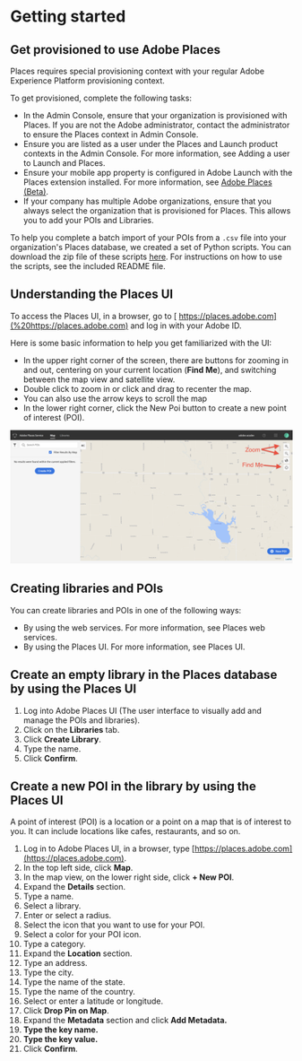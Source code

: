 # Getting started

## Get provisioned to use Adobe Places

Places requires special provisioning context with your regular Adobe Experience Platform provisioning context. 

To get provisioned, complete the following tasks:

* In the Admin Console, ensure that your organization is provisioned with Places.  If you are not the Adobe administrator, contact the administrator to ensure the Places context in Admin Console.
* Ensure you are listed as a user under the Places and Launch product contexts in the Admin Console. For more information, see Adding a user to Launch and Places.
* Ensure your mobile app property is configured in Adobe Launch with the Places extension installed.  For more information, see [Adobe Places \(Beta\)](https://aep-sdks.gitbook.io/docs/using-mobile-extensions/places-extension-1). 
* If your company has multiple Adobe organizations, ensure that you always select the organization that is provisioned for Places. This allows you to add your POIs and Libraries.

To help you complete a batch import of your POIs from a `.csv` file into your organization's Places database, we created a set of Python scripts. You can download the zip file of these scripts [here](https://github.com/adobe/places-scripts). For instructions on how to use the scripts, see the included README file.

## Understanding the Places UI

To access the Places UI, in a browser, go to [ https://places.adobe.com](%20https://places.adobe.com) and log in with your Adobe ID. 

Here is some basic information to help you get familiarized with the UI:

* In the upper right corner of the screen, there are buttons for zooming in and out, centering on your current location \(**Find Me**\), and switching between the map view and satellite view.
* Double click to zoom in or click and drag to recenter the map.
* You can also use the arrow keys to scroll the map
* In the lower right corner, click the New Poi button to create a new point of interest \(POI\).

![](.gitbook/assets/places_ui_intro.png)

## Creating libraries and POIs

You can create libraries and POIs in one of the following ways:

* By using the web services. For more information, see Places web services.
* By using the Places UI. For more information, see Places UI. 

## Create an empty library in the Places database by using the Places UI

1. Log into Adobe Places UI \(The user interface to visually add and manage the POIs and libraries\). 
2. Click on the **Libraries** tab.
3. Click **Create Library**.
4. Type the name.
5. Click **Confirm**.

## Create a new POI in the library by using the Places UI

A point of interest \(POI\) is a location or a point on a map that is of interest to you. It can include locations like cafes, restaurants, and so on.

1. Log in to Adobe Places UI, in a browser, type [https://places.adobe.com](https://places.adobe.com).
2. In the top left side, click **Map**.
3. In the map view, on the lower right side, click **+ New POI**. 
4. Expand the **Details** section.
5. Type a name.
6. Select a library.
7. Enter or select a radius. 
8. Select the icon that you want to use for your POI.
9. Select a color for your POI icon.
10. Type a category.
11. Expand the **Location** section.
12. Type an address.
13. Type the city.
14. Type the name of the state.
15. Type the name of the country.
16. Select or enter a latitude or longitude.
17. Click **Drop Pin on Map**.
18. Expand the **Metadata** section and click **Add Metadata.**
19. **Type the key name.**
20. **Type the key value.**
21. Click **Confirm**.

